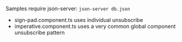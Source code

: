 Samples require json-server: `json-server db.json`

- sign-pad.component.ts uses individual unsubscribe
- imperative.component.ts uses a very common global component unsubscribe pattern